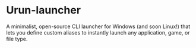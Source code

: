 # Urun-launcher
A minimalist, open-source CLI launcher for Windows (and soon Linux!) that lets you define custom aliases to instantly launch any application, game, or file type.
